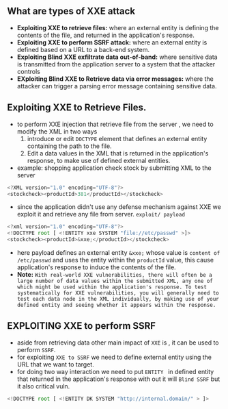 ## What are types of XXE attack
- **Exploiting XXE to retrieve files:** where an external entity is defining the contents of the file, and returned in the application's response.
- **Exploiting XXE to perform SSRF attack:** where an external entity is defined based on a URL to a back-end system.
- **Exploiting Blind XXE exfiltrate data out-of-band:** where sensitive data is transmitted from the application server to a system that the attacker controls
- **EXploiting Blind XXE to Retrieve data via error messages:** where the attacker can trigger a parsing error message containing sensitive data.

## Exploiting XXE to Retrieve Files.
- to perform XXE injection that retrieve file from the server , we need to modify the XML in two ways
	1. introduce or edit `DOCTYPE` element that defines an external entity containing the path to the file.
	2. Edit a data values in the XML that is returned in the application's response, to make use of defined external entities.
- example: shopping application check stock by submitting XML to the server
```js
<?XML version="1.0" encoding="UTF-8"?>
<stockcheck><productId>381</productId></stockcheck>
```
- since the application didn't use any defense mechanism against XXE we exploit it and retrieve any file from server.
`exploit/ payload`
```js
<?xml version="1.0" encoding="UTF-8"?>
<!DOCTYPE root [ <!ENTITY xxe SYSTEM "file://etc/passwd" >]>
<stockcheck><productId>&xxe;</productId></stockcheck>
```

- here payload defines an external entity `&xxe;` whose value is `content of /etc/passwd` and uses the entity within the `productId` value, this cause application's response to induce the contents of the file.
- **Note:** ``With real-world XXE vulnerabilities, there will often be a large number of data values within the submitted XML, any one of which might be used within the application's response. To test systematically for XXE vulnerabilities, you will generally need to test each data node in the XML individually, by making use of your defined entity and seeing whether it appears within the response.``

## EXPLOITING XXE to perform SSRF
- aside from retrieving data other main impact of `XXE` is , it can be used to perform `SSRF`. 
- for exploiting `XXE to SSRF` we need to define external entity using the URL that we want to target.
- for doing two way interaction we need to put `ENTITY ` in defined entity that returned in the application's response with out it will `Blind SSRF` but it also critical vuln.

```js
<!DOCTYPE root [ <!ENTITY DK SYSTEM "http://internal.domain/" > ]>
```

